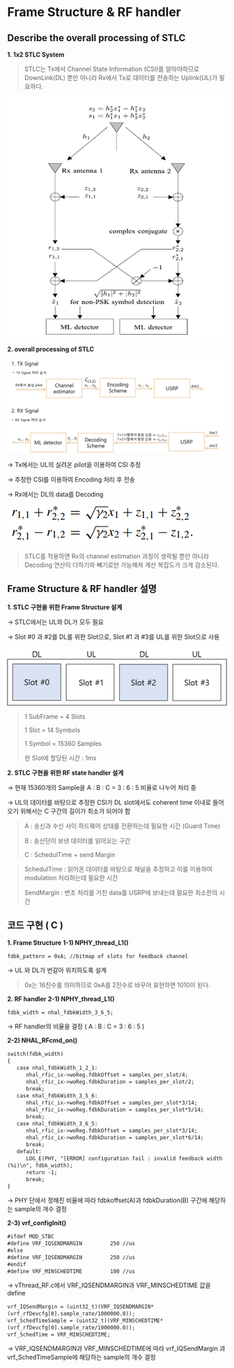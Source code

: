 # Frame Structure & RF handler
##  Describe the overall processing of STLC
**1. 1x2 STLC System**
> STLC는 Tx에서 Channel State Information (CSI)를 알아야하므로 DownLink(DL) 뿐만 아니라 Rx에서 Tx로  데이터를 전송하는 Uplink(UL)가 필요하다.

![](https://github.com/dbwpdls22/NR_Modulation/blob/main/STLC/Figs/STLC_overall.png)  

**2. overall processing of STLC**

![](https://github.com/dbwpdls22/NR_Modulation/blob/main/STLC/Figs/overall_processing.png)

→ Tx에서는 UL의 실려온 pilot을 이용하여 CSI 추정

→ 추정한 CSI를 이용하여 Encoding 처리 후 전송 

→ Rx에서는 DL의 data를 Decoding  

![](https://github.com/dbwpdls22/NR_Modulation/blob/main/STLC/Figs/decodingScheme.PNG)

> STLC를 적용하면 Rx의 channel estimation 과정이 생략될 뿐만 아니라 Decoding 연산이 더하기와 빼기로만 가능해져 계산 복잡도가 크게 감소된다.

##  Frame Structure & RF handler 설명 

**1. STLC 구현을 위한 Frame Structure 설계** 

→ STLC에서는 UL와 DL가 모두 필요

→ Slot #0 과 #2를 DL를 위한 Slot으로, Slot #1 과 #3를 UL를 위한 Slot으로 사용

![](https://github.com/dbwpdls22/NR_Modulation/blob/main/STLC/Figs/Slot_pattern.png)

> 1 SubFrame = 4 Slots
> 
> 1 Slot = 14 Symbols
> 
> 1 Symbol = 15360 Samples
>  
> 한 Slot에 할당된 시간 : 1ms

**2. STLC 구현을 위한 RF state handler 설계** 

→ 현재 15360개의 Sample을 A : B : C = 3 : 6 : 5 비율로 나누어 처리 중 

→ UL의 데이터를 바탕으로 추정한 CSI가 DL slot에서도 coherent time 이내로 들어오기 위해서는 C 구간의 길이가 최소가 되어야 함

>  A : 송신과 수신 사이 하드웨어 상태를 전환하는데 필요한 시간 (Guard Time)
>
> B : 송신단이 보낸 데이터를 읽어오는 구간 
>
> C :  SchedulTime + send Margin

> SchedulTime : 읽어온 데이터를 바탕으로 채널을 추정하고 이를 이용하여 modulation 처리하는데 필요한 시간
>
> SendMargin : 변조 처리를 거친 data를 USRP에 보내는데 필요한 최소한의 시간


## 코드 구현 ( C )

**1. Frame Structure**
**1-1) NPHY_thread_L1()**
``` 
fdbk_pattern = 0xA; //bitmap of slots for feedback channel
```
→ UL 와 DL가 번갈아 위치하도록 설계 

> 0x는 16진수를 의미하므로 0xA를 2진수로 바꾸어 표현하면 1010이 된다.
> 

**2. RF handler**
**2-1) NPHY_thread_L1()**
```
fdbk_width = nhal_fdbkWidth_3_6_5;
```
→ RF handler의 비율을 결정 ( A : B : C = 3 : 6 : 5 )
 
**2-2) NHAL_RFcmd_on()**
```
switch(fdbk_width)
{
   case nhal_fdbkWidth_1_2_1:
      nhal_rfic_ix->woReg.fdbkOffset = samples_per_slot/4;
      nhal_rfic_ix->woReg.fdbkDuration = samples_per_slot/2;
      break;
   case nhal_fdbkWidth_3_5_6:
      nhal_rfic_ix->woReg.fdbkOffset = samples_per_slot*3/14;
      nhal_rfic_ix->woReg.fdbkDuration = samples_per_slot*5/14;
      break;
   case nhal_fdbkWidth_3_6_5:
      nhal_rfic_ix->woReg.fdbkOffset = samples_per_slot*3/14;
      nhal_rfic_ix->woReg.fdbkDuration = samples_per_slot*6/14;
      break;
   default:
      LOG_E(PHY, "[ERROR] configuration fail : invalid feedback width (%i)\n", fdbk_width);
      return -1;
      break;
}
```
→  PHY 단에서 정해진 비율에 따라 fdbkoffset(A)과  fdbkDuration(B) 구간에 해당하는 sample의 개수 결정 

**2-3) vrf_configInit()**
```
#ifdef MOD_STBC
#define VRF_IQSENDMARGIN         250 //us
#else
#define VRF_IQSENDMARGIN         250 //us
#endif
#define VRF_MINSCHEDTIME         100 //us
```
 → vThread_RF.c에서 VRF_IQSENDMARGIN과 VRF_MINSCHEDTIME 값을 define
```
vrf_IQSendMargin = (uint32_t)(VRF_IQSENDMARGIN*(vrf_rfDevcfg[0].sample_rate/1000000.0));
vrf_SchedTimeSample = (uint32_t)(VRF_MINSCHEDTIME*(vrf_rfDevcfg[0].sample_rate/1000000.0));
vrf_SchedTime = VRF_MINSCHEDTIME;
```
→  VRF_IQSENDMARGIN과 VRF_MINSCHEDTIME에 따라 vrf_IQSendMargin 과  vrf_SchedTimeSample에 해당하는 sample의 개수  결정 
